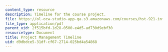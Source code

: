 ```yaml
---
content_type: resource
description: Timeline for the course project.
file: https://ol-ocw-studio-app-qa.s3.amazonaws.com/courses/hst-921-information-technology-in-the-health-care-system-of-the-future-spring-2009/d9dbdce531dfcf672714025bd4a54868_MITHST_921S09_lec04_tut_pm.pdf
file_type: application/pdf
parent_uid: 2f515bfd-1d28-0500-e4d5-ad730d9ebf30
resourcetype: Document
title: Project Management Timeline
uid: d9dbdce5-31df-cf67-2714-025bd4a54868
---
```

